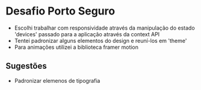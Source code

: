 # Desafio Porto Seguro

* Escolhi trabalhar com responsividade através da manipulação do estado 'devices' passado para a aplicação através da context API
* Tentei padronizar alguns elementos do design e reuní-los em 'theme'
* Para animações utilizei a biblioteca framer motion

## Sugestões

* Padronizar elemenos de tipografia